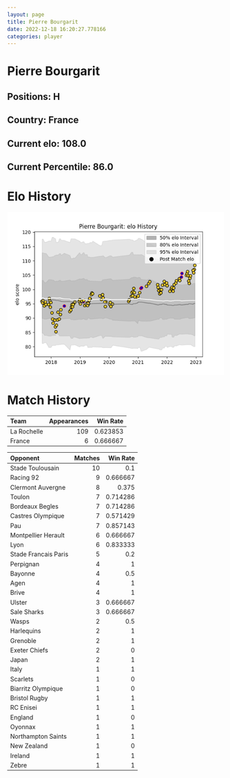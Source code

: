 ```yaml
---  
layout: page  
title: Pierre Bourgarit  
date: 2022-12-18 16:20:27.778166  
categories: player  
---
```

# Pierre Bourgarit

## Positions: H

## Country: France

## Current elo: 108.0

## Current Percentile: 86.0

# Elo History


![elo history](history_PierreBourgarit.png)
# Match History


| Team        |   Appearances |   Win Rate |
|:------------|--------------:|-----------:|
| La Rochelle |           109 |   0.623853 |
| France      |             6 |   0.666667 |

| Opponent             |   Matches |   Win Rate |
|:---------------------|----------:|-----------:|
| Stade Toulousain     |        10 |   0.1      |
| Racing 92            |         9 |   0.666667 |
| Clermont Auvergne    |         8 |   0.375    |
| Toulon               |         7 |   0.714286 |
| Bordeaux Begles      |         7 |   0.714286 |
| Castres Olympique    |         7 |   0.571429 |
| Pau                  |         7 |   0.857143 |
| Montpellier Herault  |         6 |   0.666667 |
| Lyon                 |         6 |   0.833333 |
| Stade Francais Paris |         5 |   0.2      |
| Perpignan            |         4 |   1        |
| Bayonne              |         4 |   0.5      |
| Agen                 |         4 |   1        |
| Brive                |         4 |   1        |
| Ulster               |         3 |   0.666667 |
| Sale Sharks          |         3 |   0.666667 |
| Wasps                |         2 |   0.5      |
| Harlequins           |         2 |   1        |
| Grenoble             |         2 |   1        |
| Exeter Chiefs        |         2 |   0        |
| Japan                |         2 |   1        |
| Italy                |         1 |   1        |
| Scarlets             |         1 |   0        |
| Biarritz Olympique   |         1 |   0        |
| Bristol Rugby        |         1 |   1        |
| RC Enisei            |         1 |   1        |
| England              |         1 |   0        |
| Oyonnax              |         1 |   1        |
| Northampton Saints   |         1 |   1        |
| New Zealand          |         1 |   0        |
| Ireland              |         1 |   1        |
| Zebre                |         1 |   1        |